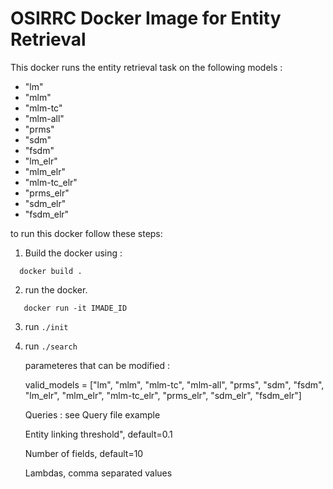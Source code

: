 # OSIRRC Docker Image for Entity Retrieval

This docker runs the entity retrieval task on the following models : 

 - "lm"
 - "mlm"
 - "mlm-tc"
 - "mlm-all" 
 - "prms"
 - "sdm" 
 - "fsdm"
 - "lm_elr"
 - "mlm_elr"
 - "mlm-tc_elr"
 - "prms_elr"
 - "sdm_elr"
 - "fsdm_elr"


to run this docker follow these steps:
1. Build the docker using : 
 ```
   docker build . 
   ```

2. run the docker.

```
   docker run -it IMADE_ID
```
3. run `./init`
4. run `./search`
   
   parameteres that can be modified : 
  
    valid_models = ["lm", "mlm", "mlm-tc", "mlm-all", "prms", "sdm", "fsdm",
    "lm_elr", "mlm_elr", "mlm-tc_elr", "prms_elr", "sdm_elr", "fsdm_elr"]
    
    Queries : see Query file example
    
    Entity linking threshold", default=0.1
    
    Number of fields, default=10
    
    Lambdas, comma separated values
   
